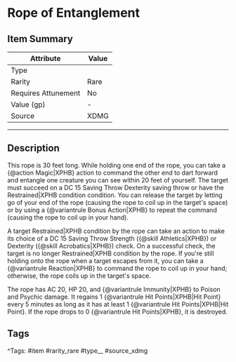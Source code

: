 # Rope of Entanglement

## Item Summary

| Attribute            | Value                        |
|----------------------|------------------------------|
| Type                 |   |
| Rarity               | Rare             |
| Requires Attunement  | No                |
| Value (gp)           | -    |
| Source               | XDMG |

---

## Description

This rope is 30 feet long. While holding one end of the rope, you can take a {@action Magic|XPHB} action to command the other end to dart forward and entangle one creature you can see within 20 feet of yourself. The target must succeed on a DC 15 Saving Throw Dexterity saving throw or have the Restrained|XPHB condition condition. You can release the target by letting go of your end of the rope (causing the rope to coil up in the target's space) or by using a {@variantrule Bonus Action|XPHB} to repeat the command (causing the rope to coil up in your hand).

A target Restrained|XPHB condition by the rope can take an action to make its choice of a DC 15 Saving Throw Strength ({@skill Athletics|XPHB}) or Dexterity ({@skill Acrobatics|XPHB}) check. On a successful check, the target is no longer Restrained|XPHB condition by the rope. If you're still holding onto the rope when a target escapes from it, you can take a {@variantrule Reaction|XPHB} to command the rope to coil up in your hand; otherwise, the rope coils up in the target's space.

The rope has AC 20, HP 20, and {@variantrule Immunity|XPHB} to Poison and Psychic damage. It regains 1 {@variantrule Hit Points|XPHB|Hit Point} every 5 minutes as long as it has at least 1 {@variantrule Hit Points|XPHB|Hit Point}. If the rope drops to 0 {@variantrule Hit Points|XPHB}, it is destroyed.

## Tags

^Tags: #item #rarity_rare #type__ #source_xdmg